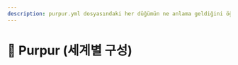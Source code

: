 ```yaml
---
description: purpur.yml dosyasındaki her düğümün ne anlama geldiğini öğrenin.
---
```


# 🦑 Purpur (세계별 구성)
